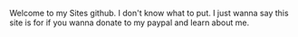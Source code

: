 Welcome to my Sites github. I don't know what to put. I just wanna say this site is for if you 
wanna donate to my paypal and learn about me.
